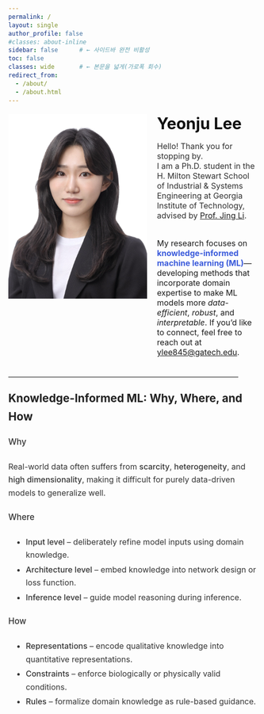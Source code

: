 ```yaml
---
permalink: /
layout: single
author_profile: false
#classes: about-inline
sidebar: false      # ← 사이드바 완전 비활성
toc: false
classes: wide       # ← 본문을 넓게(가로폭 회수)
redirect_from: 
  - /about/
  - /about.html
---
```

<!-- About hero: 사진 왼쪽, 텍스트 오른쪽 (깔끔·세련) -->
<style>
@import url('https://fonts.googleapis.com/css2?family=Inter:wght@300;400;600;800&display=swap');

:root{
  --brand:#3b5bdb;
  --line:#e9e9ee;
}

/* 페이지 폭 정상화 (가로 스크롤/튐 방지) */
.about-inline .page__content {
  max-width: none; !important;      /* 필요시 1100~1320 조절 */
  margin: 0 auto;
  width: 100% !important;            /* ← 180% 제거 */
  #padding: 0 .75rem !important;
  font-family: 'Inter', system-ui, -apple-system, 'Segoe UI', Roboto, Arial, sans-serif;
  color: #333;
  font-weight: 300;
  line-height: 1.45;                 /* 줄간격 적당히 타이트 */
}

.sidebar, .page__sidebar {display:none !important;}
.page__content {float:none !important; width:100% !important;}
@import url('https://fonts.googleapis.com/css2?family=Inter:wght@300;400;600;800&display=swap');

:root{
  --brand:#3b5bdb;
  --line:#e9e9ee;
  --sidebar-w: 280px;
}

/* 사이드바 끄고 본문을 100%로 */
.sidebar, .page__sidebar { display:none !important; }
.page__content { float:none !important; width:100% !important; }

/* 페이지 기본 타이포 */
.page__content {
  max-width: none !important;
  margin: 0 auto;
  width: 100% !important;
  font-family: 'Inter', system-ui, -apple-system, 'Segoe UI', Roboto, Arial, sans-serif;
  color:#333; font-weight:300; line-height:1.45;
}

/* Intro: 사진 | 텍스트 2열 */
.intro{
  display:grid !important;
  grid-template-columns: 280px 1fr;           /* ← 2열 */
  grid-template-areas:
    "photo title"
    "photo lead"
    "photo about"
    "full  full";
  column-gap: 1.25rem;
  row-gap: .6rem;
  margin: 1.2rem 0 1.8rem;
  align-items:start;
}

.intro__img{
  grid-area: photo;
  width: 100%;
  border-radius: 0;
  object-fit: cover;
}

.intro__body{ display: contents; }
.intro__title{ grid-area:title; margin:0 0 .4rem; font-size:2rem; font-weight:700; color:#111; }
.intro__lead { grid-area:lead;  margin:0 0 .6rem; font-size:1rem; color:#2f2f2f; }
.aboutme     { grid-area:about; font-size:1rem; margin-top:.1rem; }
.about-sections{ grid-area:full; margin-top:.15rem; font-size:1rem; }

/* 반응형: 1열 스택 */
@media (max-width:880px){
  .intro{
    grid-template-columns:1fr;
    grid-template-areas:
      "photo" "title" "lead" "about" "full";
  }
  .intro__img{ width:90%; justify-self:center; }
}
.about-sections h3 {
  margin-top: 0.8rem;   /* 위쪽 간격 줄이기 */
  margin-bottom: 0.3rem; /* 아래쪽 간격 줄이기 */
}

.about-sections p {
  margin-top: 0;
  margin-bottom: 0.3rem;
}

.about-sections ul {
  margin-top: 0.3rem;
  margin-bottom: 0.8rem; /* 리스트와 다음 섹션 간격 살짝만 */
}

.about-sections li {
  margin-bottom: 0.2rem; /* 리스트 내부 항목 간 간격 */
}
  
</style>

<div class="intro">
  <img class="intro__img" src="/images/prof_headshot7.jpg" alt="Portrait">

  <div class="intro__body">
    <h1 class="intro__title">Yeonju Lee</h1>
    <div class="intro__lead">
      Hello! Thank you for stopping by. <br>
      I am a Ph.D. student in the H. Milton Stewart School of Industrial & Systems Engineering at
      Georgia Institute of Technology, advised by <a href="https://sites.gatech.edu/jing-li/">Prof. Jing Li</a>.
    </div>

<div class="aboutme">
  <p>
    My research focuses on <strong style="color:var(--brand)">knowledge-informed machine learning (ML)</strong>—developing methods that incorporate domain expertise to make ML models more <em>data-efficient</em>, <em>robust</em>, and <em>interpretable</em>. 
    If you’d like to connect, feel free to reach out at <a href="mailto:ylee845@gatech.edu">ylee845@gatech.edu</a>.
  </p>
</div>

<div class="about-sections" style="max-width:75ch; margin:auto; line-height:1.65; font-family:'Inter', system-ui, -apple-system, 'Segoe UI', Roboto, Arial, sans-serif; color:#333;">
  <hr style="border:none; border-top:1px solid #e5e5e5; margin-top: 0.8rem; margin-bottom: 1.5rem; width:92%;">
  <h3 style="font-size:1.4rem; font-weight:650; color:#222; margin-bottom:1rem;">
    Knowledge-Informed ML: Why, Where, and How
  </h3>

  <h4 style="font-size:1.05rem; font-weight:550; margin-top:1.2rem;">Why</h4>
  <p style="margin-top:.4rem;">
    Real-world data often suffers from 
    <span style="font-weight:520;">scarcity</span>, 
    <span style="font-weight:520;">heterogeneity</span>, and 
    <span style="font-weight:520;">high dimensionality</span>, 
    making it difficult for purely data-driven models to generalize well.
  </p>

  <h4 style="font-size:1.05rem; font-weight:550; margin-top:1.4rem;">Where</h4>
  <ul style="margin-top:.3rem; margin-left:0.5rem;">
    <li><span style="font-weight:520;">Input level</span> – deliberately refine model inputs using domain knowledge.</li>
    <li><span style="font-weight:520;">Architecture level</span> – embed knowledge into network design or loss function.</li>
    <li><span style="font-weight:520;">Inference level</span> – guide model reasoning during inference.</li>
  </ul>

  <h4 style="font-size:1.05rem; font-weight:550; margin-top:1.4rem;">How</h4>
  <ul style="margin-top:.3rem; margin-left:0.5rem;">
    <li><span style="font-weight:520;">Representations</span> – encode qualitative knowledge into quantitative representations.</li>
    <li><span style="font-weight:520;">Constraints</span> – enforce biologically or physically valid conditions.</li>
    <li><span style="font-weight:520;">Rules</span> – formalize domain knowledge as rule-based guidance.</li>
  </ul>
</div>

